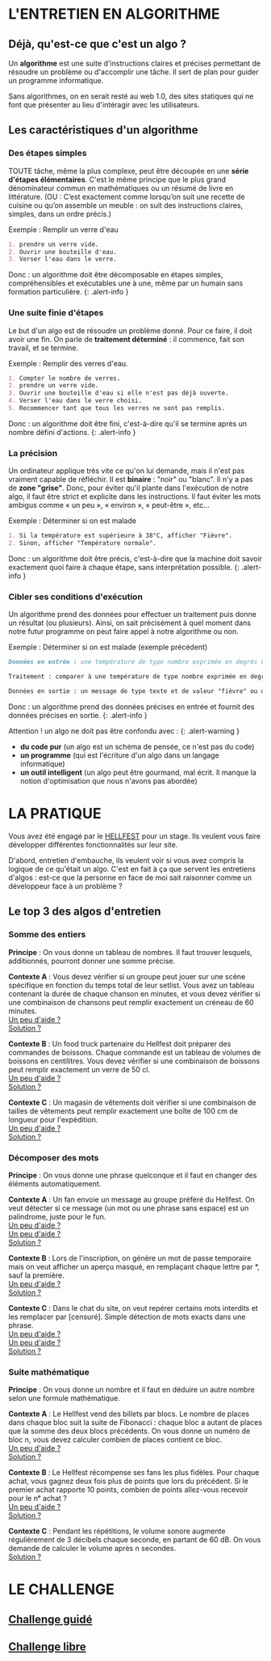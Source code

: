 # L'ENTRETIEN EN ALGORITHME
## Déjà, qu'est-ce que c'est un algo ?
Un **algorithme** est une suite d'instructions claires et précises permettant de résoudre un problème ou d'accomplir une tâche. Il sert de plan pour guider un programme informatique.  

Sans algorithmes, on en serait resté au web 1.0, des sites statiques qui ne font que présenter au lieu d'intéragir avec les utilisateurs.


## Les caractéristiques d'un algorithme
### Des étapes simples
TOUTE tâche, même la plus complexe, peut être découpée en une **série d'étapes élémentaires**. C'est le même principe que le plus grand dénominateur commun en mathématiques ou un résumé de livre en littérature. (OU : C’est exactement comme lorsqu’on suit une recette de cuisine ou qu’on assemble un meuble : on suit des instructions claires, simples, dans un ordre précis.)

Exemple : Remplir un verre d'eau
```md
1. prendre un verre vide.  
2. Ouvrir une bouteille d'eau.
3. Verser l'eau dans le verre.
```

Donc : un algorithme doit être décomposable en étapes simples, compréhensibles et exécutables une à une, même par un humain sans formation particulière.
{: .alert-info }


### Une suite finie d'étapes
Le but d'un algo est de résoudre un problème donné. Pour ce faire, il doit avoir une fin. On parle de **traitement déterminé** : il commence, fait son travail, et se termine.

Exemple : Remplir des verres d'eau.
```md
1. Compter le nombre de verres.
2. prendre un verre vide.
3. Ouvrir une bouteille d'eau si elle n'est pas déjà ouverte.
4. Verser l'eau dans le verre choisi.
5. Recommencer tant que tous les verres ne sont pas remplis.
```

Donc : un algorithme doit être fini, c'est-à-dire qu'il se termine après un nombre défini d'actions.
{: .alert-info }


### La précision
Un ordinateur applique très vite ce qu'on lui demande, mais il n'est pas vraiment capable de réfléchir. Il est **binaire** : "noir" ou "blanc". Il n'y a pas de **zone "grise"**. Donc, pour éviter qu'il plante dans l'exécution de notre algo, il faut être strict et explicite dans les instructions. Il faut éviter les mots ambigus comme « un peu », « environ », « peut-être », etc...

Exemple : Déterminer si on est malade
```md
1. Si la température est supérieure à 38°C, afficher "Fièvre".
2. Sinon, afficher "Température normale".
```

Donc : un algorithme doit être précis, c'est-à-dire que la machine doit savoir exactement quoi faire à chaque étape, sans interprétation possible.
{: .alert-info }


### Cibler ses conditions d'exécution
Un algorithme prend des données pour effectuer un traitement puis donne un résultat (ou plusieurs). Ainsi, on sait précisément à quel moment dans notre futur programme on peut faire appel à notre algorithme ou non.

Exemple : Déterminer si on est malade (exemple précédent)
```md
Données en entrée : une température de type nombre exprimée en degrés Celsius.

Traitement : comparer à une température de type nombre exprimée en degrés Celsius et de valeur "38".

Données en sortie : un message de type texte et de valeur "fièvre" ou de valeur "température normale". 
```

Donc : un algorithme prend des données précises en entrée et fournit des données précises en sortie.
{: .alert-info }

Attention !
un algo ne doit pas être confondu avec : 
{: .alert-warning }
- **du code pur** (un algo est un schéma de pensée, ce n'est pas du code)
- **un programme** (qui est l'écriture d'un algo dans un langage informatique)
- **un outil intelligent** (un algo peut être gourmand, mal écrit. Il manque la notion d'optimisation que nous n'avons pas abordée)


# LA PRATIQUE
Vous avez été engagé par le [HELLFEST](https://fr.wikipedia.org/wiki/Hellfest) pour un stage. Ils veulent vous faire développer différentes fonctionnalités sur leur site.  

D'abord, entretien d'embauche, ils veulent voir si vous avez compris la logique de ce qu'était un algo. C'est en fait à ça que servent les entretiens d'algos : est-ce que la personne en face de moi sait raisonner comme un développeur face à un problème ?


## Le top 3 des algos d'entretien
### Somme des entiers
**Principe** : On vous donne un tableau de nombres. Il faut trouver lesquels, additionnés, pourront donner une somme précise.

**Contexte A** : Vous devez vérifier si un groupe peut jouer sur une scène spécifique en fonction du temps total de leur setlist. Vous avez un tableau contenant la durée de chaque chanson en minutes, et vous devez vérifier si une combinaison de chansons peut remplir exactement un créneau de 60 minutes.  
[Un peu d'aide ?](https://developer.mozilla.org/fr/docs/Web/JavaScript/Guide/Loops_and_iteration)  
[Solution ?](docs/integersSum_exampleA.md)

**Contexte B** : Un food truck partenaire du Hellfest doit préparer des commandes de boissons. Chaque commande est un tableau de volumes de boissons en centilitres. Vous devez vérifier si une combinaison de boissons peut remplir exactement un verre de 50 cl.  
[Un peu d'aide ?](https://developer.mozilla.org/fr/docs/Web/JavaScript/Guide/Loops_and_iteration)  
[Solution ?](docs/integersSum_exampleB.md)

**Contexte C** : Un magasin de vêtements doit vérifier si une combinaison de tailles de vêtements peut remplir exactement une boîte de 100 cm de longueur pour l'expédition.  
[Un peu d'aide ?](https://developer.mozilla.org/fr/docs/Web/JavaScript/Guide/Loops_and_iteration)  
[Solution ?](docs/integersSum_exampleC.md)


### Décomposer des mots
**Principe** : On vous donne une phrase quelconque et il faut en changer des éléments automatiquement.

**Contexte A** : Un fan envoie un message au groupe préféré du Hellfest. On veut détecter si ce message (un mot ou une phrase sans espace) est un palindrome, juste pour le fun.  
[Un peu d'aide ?](https://developer.mozilla.org/fr/docs/Web/JavaScript/Reference/Global_Objects/String/split)  
[Un peu d'aide ?](https://developer.mozilla.org/fr/docs/Web/JavaScript/Reference/Global_Objects/Array/reverse)  
[Solution ?](docs/stringsManipulation_exampleA.md)

**Contexte B** : Lors de l'inscription, on génère un mot de passe temporaire mais on veut afficher un aperçu masqué, en remplaçant chaque lettre par *, sauf la première.  
[Un peu d'aide ?](https://developer.mozilla.org/fr/docs/Web/JavaScript/Reference/Global_Objects/String/repeat)  
[Solution ?](docs/stringsManipulation_exampleB.md)

**Contexte C** : Dans le chat du site, on veut repérer certains mots interdits et les remplacer par [censuré]. Simple détection de mots exacts dans une phrase.  
[Un peu d'aide ?](https://developer.mozilla.org/fr/docs/Web/JavaScript/Reference/Global_Objects/Array/map)  
[Un peu d'aide ?](https://developer.mozilla.org/fr/docs/Web/JavaScript/Reference/Global_Objects/Array/includes)  
[Solution ?](docs/stringsManipulation_exampleC.md)


### Suite mathématique
**Principe** : On vous donne un nombre et il faut en déduire un autre nombre selon une formule mathématique.

**Contexte A** : Le Hellfest vend des billets par blocs. Le nombre de places dans chaque bloc suit la suite de Fibonacci : chaque bloc a autant de places que la somme des deux blocs précédents. On vous donne un numéro de bloc n, vous devez calculer combien de places contient ce bloc.  
[Un peu d'aide ?](https://fr.wikipedia.org/wiki/Suite_de_Fibonacci)  
[Solution ?](docs/numbers_exampleA.md)

**Contexte B** : Le Hellfest récompense ses fans les plus fidèles. Pour chaque achat, vous gagnez deux fois plus de points que lors du précédent. Si le premier achat rapporte 10 points, combien de points allez-vous recevoir pour le nᵉ achat ?  
[Un peu d'aide ?](https://developer.mozilla.org/fr/docs/Web/JavaScript/Reference/Global_Objects/Math/pow)  
[Solution ?](docs/numbers_exampleB.md)

**Contexte C** : Pendant les répétitions, le volume sonore augmente régulièrement de 3 décibels chaque seconde, en partant de 60 dB. On vous demande de calculer le volume après n secondes.  
[Solution ?](docs/numbers_exampleC.md)


# LE CHALLENGE
## [Challenge guidé](CHALLENGE_A.md)


## [Challenge libre](CHALLENGE_B.md)
